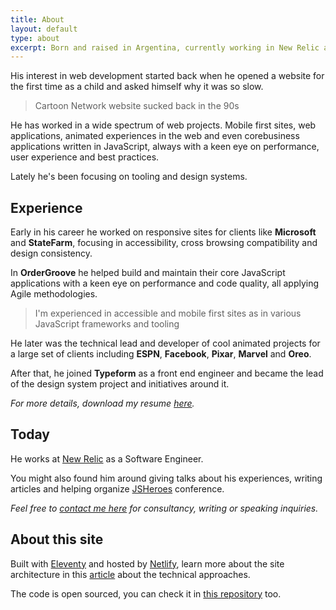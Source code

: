 ```yaml
---
title: About
layout: default
type: about
excerpt: Born and raised in Argentina, currently working in New Relic as a Software Engineer and living in sunny Barcelona.
---
```


His interest in web development started back when he opened a website for the first time as a child and asked himself why it was so slow.

> Cartoon Network website sucked back in the 90s

He has worked in a wide spectrum of web projects. Mobile first sites, web applications, animated experiences in the web and even corebusiness applications written in JavaScript, always with a keen eye on performance, user experience and best practices.

Lately he's been focusing on tooling and design systems.

## Experience

Early in his career he worked on responsive sites for clients like **Microsoft** and **StateFarm**, focusing in accessibility, cross browsing compatibility and design consistency.

In **OrderGroove** he helped build and maintain their core JavaScript applications with a keen eye on performance and code quality, all applying Agile methodologies.

> I'm experienced in accessible and mobile first sites as in various JavaScript frameworks and&nbsp;tooling

He later was the technical lead and developer of cool animated projects for a large set of clients including **ESPN**, **Facebook**, **Pixar**, **Marvel** and **Oreo**.

After that, he joined **Typeform** as a front end engineer and became the lead of the design system project and initiatives around it.

_For more details, download my resume <a download target="_blank" href="https://drive.google.com/file/d/1Dal1FrgqJ-unPpRUYLBeETAACrMtsPOj/view?usp=sharing">here</a>._

## Today

<!-- He is currently looking for a new opportunity, [reach out here](mailto:jmenichelli@gmail.com). -->

He works at [New&nbsp;Relic](//newrelic.com) as a Software&nbsp;Engineer.

You might also found him around giving talks about his experiences, writing articles and helping organize [JSHeroes](//jsheroes.io) conference.

_Feel free to [contact me here](mailto:jmenichelli@gmail.com) for consultancy, writing or speaking inquiries._

## About this site

Built with [Eleventy](//11ty.io) and hosted by [Netlify](//netlify.com), learn more about the site architecture in this [article](/2019/05/new-site-who-dis/) about the technical approaches.

The code is open sourced, you can check it in [this repository](//github.com/jeremenichelli/personal-site) too.

